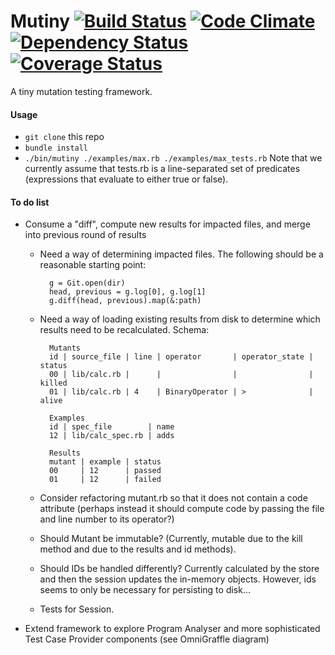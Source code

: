 # Mutiny [![Build Status](https://travis-ci.org/louismrose/mutiny.png?branch=master)](https://travis-ci.org/louismrose/mutiny) [![Code Climate](https://codeclimate.com/github/louismrose/mutiny.png)](https://codeclimate.com/github/louismrose/mutiny) [![Dependency Status](https://gemnasium.com/louismrose/mutiny.png)](https://gemnasium.com/louismrose/mutiny) [![Coverage Status](https://coveralls.io/repos/louismrose/mutiny/badge.png?branch=master)](https://coveralls.io/r/louismrose/mutiny?branch=master)

A tiny mutation testing framework.

#### Usage
* `git clone` this repo
* `bundle install`
* `./bin/mutiny ./examples/max.rb ./examples/max_tests.rb` Note that we currently assume that tests.rb is a line-separated set of predicates (expressions that evaluate to either true or false).

#### To do list
* Consume a "diff", compute new results for impacted files, and merge into previous round of results

    * Need a way of determining impacted files. The following should be a reasonable starting point:

            g = Git.open(dir)
            head, previous = g.log[0], g.log[1]
            g.diff(head, previous).map(&:path)

    * Need a way of loading existing results from disk to determine which results need to be recalculated. Schema:

            Mutants
            id | source_file | line | operator       | operator_state | status
            00 | lib/calc.rb |      |                |                | killed
            01 | lib/calc.rb | 4    | BinaryOperator | >              | alive
            
            Examples
            id | spec_file        | name
            12 | lib/calc_spec.rb | adds
            
            Results
            mutant | example | status
            00     | 12      | passed
            01     | 12      | failed

    * Consider refactoring mutant.rb so that it does not contain a code attribute (perhaps instead it should compute code by passing the file and line number to its operator?)
    
    * Should Mutant be immutable? (Currently, mutable due to the kill method and due to the results and id methods).
    
    * Should IDs be handled differently? Currently calculated by the store and then the session updates the in-memory objects. However, ids seems to only be necessary for persisting to disk...
    
    * Tests for Session.
    
* Extend framework to explore Program Analyser and more sophisticated Test Case Provider components (see OmniGraffle diagram)

